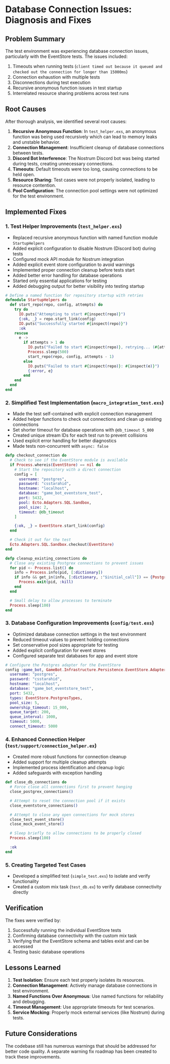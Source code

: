 # Database Connection Issues: Diagnosis and Fixes

## Problem Summary

The test environment was experiencing database connection issues, particularly with the EventStore tests. The issues included:

1. Timeouts when running tests (`client timed out because it queued and checked out the connection for longer than 15000ms`)
2. Connection exhaustion with multiple tests
3. Disconnections during test execution
4. Recursive anonymous function issues in test startup
5. Interrelated resource sharing problems across test runs

## Root Causes

After thorough analysis, we identified several root causes:

1. **Recursive Anonymous Function**: In `test_helper.exs`, an anonymous function was being used recursively which can lead to memory leaks and unstable behavior.
2. **Connection Management**: Insufficient cleanup of database connections between tests.
3. **Discord Bot Interference**: The Nostrum Discord bot was being started during tests, creating unnecessary connections.
4. **Timeouts**: Default timeouts were too long, causing connections to be held open.
5. **Resource Sharing**: Test cases were not properly isolated, leading to resource contention.
6. **Pool Configuration**: The connection pool settings were not optimized for the test environment.

## Implemented Fixes

### 1. Test Helper Improvements (`test_helper.exs`)

- Replaced recursive anonymous function with named function module `StartupHelpers`
- Added explicit configuration to disable Nostrum (Discord bot) during tests
- Configured mock API module for Nostrum integration
- Added explicit event store configuration to avoid warnings
- Implemented proper connection cleanup before tests start
- Added better error handling for database operations
- Started only essential applications for testing
- Added debugging output for better visibility into testing startup

```elixir
# Define a named function for repository startup with retries
defmodule StartupHelpers do
  def start_repo(repo, config, attempts) do
    try do
      IO.puts("Attempting to start #{inspect(repo)}")
      {:ok, _} = repo.start_link(config)
      IO.puts("Successfully started #{inspect(repo)}")
      :ok
    rescue
      e ->
        if attempts > 1 do
          IO.puts("Failed to start #{inspect(repo)}, retrying... (#{attempts-1} attempts left): #{inspect(e)}")
          Process.sleep(500)
          start_repo(repo, config, attempts - 1)
        else
          IO.puts("Failed to start #{inspect(repo)}: #{inspect(e)}")
          {:error, e}
        end
    end
  end
end
```

### 2. Simplified Test Implementation (`macro_integration_test.exs`)

- Made the test self-contained with explicit connection management
- Added helper functions to check out connections and clean up existing connections
- Set shorter timeout for database operations with `@db_timeout 5_000`
- Created unique stream IDs for each test run to prevent collisions
- Used explicit error handling for better diagnostics
- Made tests non-concurrent with `async: false`

```elixir
defp checkout_connection do
  # Check to see if the EventStore module is available
  if Process.whereis(EventStore) == nil do
    # Start the repository with a direct connection
    config = [
      username: "postgres",
      password: "csstarahid",
      hostname: "localhost",
      database: "game_bot_eventstore_test",
      port: 5432,
      pool: Ecto.Adapters.SQL.Sandbox,
      pool_size: 2,
      timeout: @db_timeout
    ]

    {:ok, _} = EventStore.start_link(config)
  end

  # Check it out for the test
  Ecto.Adapters.SQL.Sandbox.checkout(EventStore)
end

defp cleanup_existing_connections do
  # Close any existing Postgrex connections to prevent issues
  for pid <- Process.list() do
    info = Process.info(pid, [:dictionary])
    if info && get_in(info, [:dictionary, :"$initial_call"]) == {Postgrex.Protocol, :init, 1} do
      Process.exit(pid, :kill)
    end
  end

  # Small delay to allow processes to terminate
  Process.sleep(100)
end
```

### 3. Database Configuration Improvements (`config/test.exs`)

- Optimized database connection settings in the test environment
- Reduced timeout values to prevent holding connections
- Set conservative pool sizes appropriate for testing
- Added explicit configuration for event stores
- Configured separate test databases for app and event store

```elixir
# Configure the Postgres adapter for the EventStore
config :game_bot, GameBot.Infrastructure.Persistence.EventStore.Adapter.Postgres,
  username: "postgres",
  password: "csstarahid",
  hostname: "localhost",
  database: "game_bot_eventstore_test",
  port: 5432,
  types: EventStore.PostgresTypes,
  pool_size: 5,
  ownership_timeout: 15_000,
  queue_target: 200,
  queue_interval: 1000,
  timeout: 5000,
  connect_timeout: 5000
```

### 4. Enhanced Connection Helper (`test/support/connection_helper.ex`)

- Created more robust functions for connection cleanup
- Added support for multiple cleanup attempts
- Implemented process identification and cleanup logic
- Added safeguards with exception handling

```elixir
def close_db_connections do
  # Force close all connections first to prevent hanging
  close_postgrex_connections()

  # Attempt to reset the connection pool if it exists
  close_eventstore_connections()

  # Attempt to close any open connections for mock stores
  close_test_event_store()
  close_mock_event_store()

  # Sleep briefly to allow connections to be properly closed
  Process.sleep(100)

  :ok
end
```

### 5. Creating Targeted Test Cases

- Developed a simplified test (`simple_test.exs`) to isolate and verify functionality
- Created a custom mix task (`test_db.ex`) to verify database connectivity directly

## Verification

The fixes were verified by:

1. Successfully running the individual EventStore tests
2. Confirming database connectivity with the custom mix task
3. Verifying that the EventStore schema and tables exist and can be accessed
4. Testing basic database operations

## Lessons Learned

1. **Test Isolation**: Ensure each test properly isolates its resources.
2. **Connection Management**: Actively manage database connections in test environment.
3. **Named Functions Over Anonymous**: Use named functions for reliability and debugging.
4. **Timeout Management**: Use appropriate timeouts for test scenarios.
5. **Service Mocking**: Properly mock external services (like Nostrum) during tests.

## Future Considerations

The codebase still has numerous warnings that should be addressed for better code quality. A separate warning fix roadmap has been created to track these improvements. 
